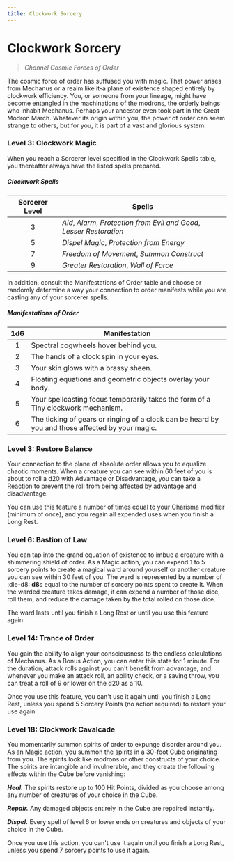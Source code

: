 ```yaml
---
title: Clockwork Sorcery
---
```


# Clockwork Sorcery

> *Channel Cosmic Forces of Order*

The cosmic force of order has suffused you with magic. That power arises from Mechanus or a realm like it-a plane of existence shaped entirely by clockwork efficiency. You, or someone from your lineage, might have become entangled in the machinations of the modrons, the orderly beings who inhabit Mechanus. Perhaps your ancestor even took part in the Great Modron March. Whatever its origin within you, the power of order can seem strange to others, but for you, it is part of a vast and glorious system.

### Level 3: Clockwork Magic

When you reach a Sorcerer level specified in the Clockwork Spells table, you thereafter always have the listed spells prepared.

##### Clockwork Spells

| Sorcerer Level | Spells |
|:-:|---|
| 3 | *Aid*, *Alarm*, *Protection from Evil and Good*, *Lesser Restoration* |
| 5 | *Dispel Magic*, *Protection from Energy* |
| 7 | *Freedom of Movement*, *Summon Construct* |
| 9 | *Greater Restoration*, *Wall of Force* |

In addition, consult the Manifestations of Order table and choose or randomly determine a way your connection to order manifests while you are casting any of your sorcerer spells.

##### Manifestations of Order

| 1d6 | Manifestation |
|:-:|---|
| 1 | Spectral cogwheels hover behind you. |
| 2 | The hands of a clock spin in your eyes. |
| 3 | Your skin glows with a brassy sheen. |
| 4 | Floating equations and geometric objects overlay your body. |
| 5 | Your spellcasting focus temporarily takes the form of a Tiny clockwork mechanism. |
| 6 | The ticking of gears or ringing of a clock can be heard by you and those affected by your magic. |

### Level 3: Restore Balance

Your connection to the plane of absolute order allows you to equalize chaotic moments. When a creature you can see within 60 feet of you is about to roll a d20 with Advantage or Disadvantage, you can take a Reaction to prevent the roll from being affected by advantage and disadvantage.

You can use this feature a number of times equal to your Charisma modifier (minimum of once), and you regain all expended uses when you finish a Long Rest.

### Level 6: Bastion of Law

You can tap into the grand equation of existence to imbue a creature with a shimmering shield of order. As a Magic action, you can expend 1 to 5 sorcery points to create a magical ward around yourself or another creature you can see within 30 feet of you. The ward is represented by a number of :die-d8: **d8**s equal to the number of sorcery points spent to create it. When the warded creature takes damage, it can expend a number of those dice, roll them, and reduce the damage taken by the total rolled on those dice.

The ward lasts until you finish a Long Rest or until you use this feature again.

### Level 14: Trance of Order

You gain the ability to align your consciousness to the endless calculations of Mechanus. As a Bonus Action, you can enter this state for 1 minute. For the duration, attack rolls against you can't benefit from advantage, and whenever you make an attack roll, an ability check, or a saving throw, you can treat a roll of 9 or lower on the d20 as a 10.

Once you use this feature, you can't use it again until you finish a Long Rest, unless you spend 5 Sorcery Points (no action required) to restore your use again.

### Level 18: Clockwork Cavalcade

You momentarily summon spirits of order to expunge disorder around you. As an Magic action, you summon the spirits in a 30-foot Cube originating from you. The spirits look like modrons or other constructs of your choice. The spirits are intangible and invulnerable, and they create the following effects within the Cube before vanishing:

***Heal.*** The spirits restore up to 100 Hit Points, divided as you choose among any number of creatures of your choice in the Cube.

***Repair.*** Any damaged objects entirely in the Cube are repaired instantly.

***Dispel.*** Every spell of level 6 or lower ends on creatures and objects of your choice in the Cube.

Once you use this action, you can't use it again until you finish a Long Rest, unless you spend 7 sorcery points to use it again.